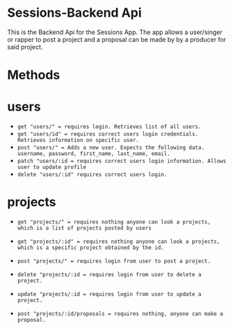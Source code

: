 # Sessions-Backend Api

This is the Backend Api for the Sessions App. The app allows a user/singer or rapper to post a project and a proposal can be made by by a producer for said project. 

# Methods 

# users 

* `get "users/" = requires login. Retrieves list of all users.`
* `get "users/id" = requires correct users login credentials. Retrieves information on specific user.`
* `post "users/" = Adds a new user. Expects the following data. username, password, first_name, last_name, email.`
* `patch "users/:id = requires correct users login information. Allows user to update profile`
* `delete "users/:id" requires correct users login. `

# projects

* `get "projects/" = requires nothing anyone can look a projects, which is a list of projects posted by users`

* `get "projects/:id" = requires nothing anyone can look a projects, which is a specific project obtained by the id.`

* `post "projects/" = requires login from user to post a project.`

* `delete "projects/:id = requires login from user to delete a project.`

* `update "projects/:id = requires login from user to update a project.`

* `post "projects/:id/proposals = requires nothing, anyone can make a proposal.`

 


